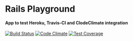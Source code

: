 # Rails Playground

#### App to test Heroku, Travis-CI and ClodeClimate integration

[![Build Status](https://travis-ci.org/guiruiz/rails-playground.svg?branch=master)](https://travis-ci.org/guiruiz/rails-playground)
[![Code Climate](https://codeclimate.com/github/guiruiz/rails-playground/badges/gpa.svg)](https://codeclimate.com/github/guiruiz/rails-playground)
[![Test Coverage](https://codeclimate.com/repos/56cbc32c2332f80b1c0005cc/badges/676c70f34d3ade63f54c/coverage.svg)](https://codeclimate.com/repos/56cbc32c2332f80b1c0005cc/coverage)
